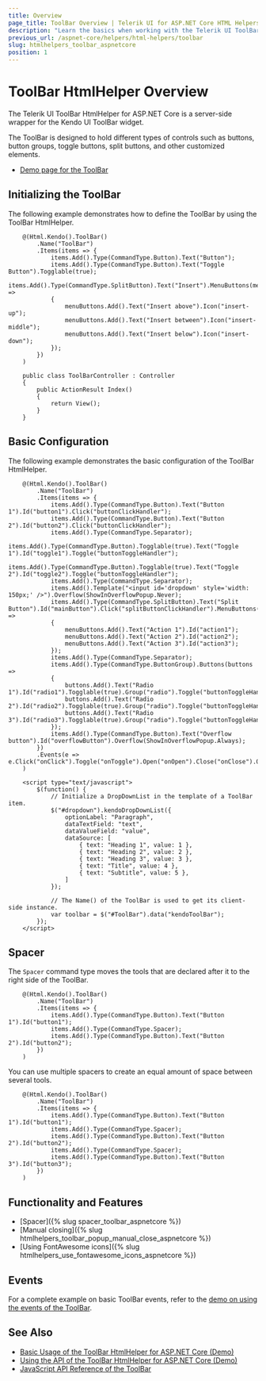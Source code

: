 ```yaml
---
title: Overview
page_title: ToolBar Overview | Telerik UI for ASP.NET Core HTML Helpers
description: "Learn the basics when working with the Telerik UI ToolBar HtmlHelper for ASP.NET Core (MVC 6 or ASP.NET Core MVC)."
previous_url: /aspnet-core/helpers/html-helpers/toolbar
slug: htmlhelpers_toolbar_aspnetcore
position: 1
---
```


# ToolBar HtmlHelper Overview

The Telerik UI ToolBar HtmlHelper for ASP.NET Core is a server-side wrapper for the Kendo UI ToolBar widget.

The ToolBar is designed to hold different types of controls such as buttons, button groups, toggle buttons, split buttons, and other customized elements.

* [Demo page for the ToolBar](https://demos.telerik.com/aspnet-core/toolbar/index)

## Initializing the ToolBar

The following example demonstrates how to define the ToolBar by using the ToolBar HtmlHelper.

```Razor
    @(Html.Kendo().ToolBar()
        .Name("ToolBar")
        .Items(items => {
            items.Add().Type(CommandType.Button).Text("Button");
            items.Add().Type(CommandType.Button).Text("Toggle Button").Togglable(true);
            items.Add().Type(CommandType.SplitButton).Text("Insert").MenuButtons(menuButtons =>
            {
                menuButtons.Add().Text("Insert above").Icon("insert-up");
                menuButtons.Add().Text("Insert between").Icon("insert-middle");
                menuButtons.Add().Text("Insert below").Icon("insert-down");
            });
        })
    )
```
```Controller
    public class ToolBarController : Controller
    {
        public ActionResult Index()
        {
            return View();
        }
    }
```

## Basic Configuration

The following example demonstrates the basic configuration of the ToolBar HtmlHelper.

```
    @(Html.Kendo().ToolBar()
        .Name("ToolBar")
        .Items(items => {
            items.Add().Type(CommandType.Button).Text("Button 1").Id("button1").Click("buttonClickHandler");
            items.Add().Type(CommandType.Button).Text("Button 2").Id("button2").Click("buttonClickHandler");
            items.Add().Type(CommandType.Separator);
            items.Add().Type(CommandType.Button).Togglable(true).Text("Toggle 1").Id("toggle1").Toggle("buttonToggleHandler");
            items.Add().Type(CommandType.Button).Togglable(true).Text("Toggle 2").Id("toggle2").Toggle("buttonToggleHandler");
            items.Add().Type(CommandType.Separator);
            items.Add().Template("<input id='dropdown' style='width: 150px;' />").Overflow(ShowInOverflowPopup.Never);
            items.Add().Type(CommandType.SplitButton).Text("Split Button").Id("mainButton").Click("splitButtonClickHandler").MenuButtons(menuButtons =>
            {
                menuButtons.Add().Text("Action 1").Id("action1");
                menuButtons.Add().Text("Action 2").Id("action2");
                menuButtons.Add().Text("Action 3").Id("action3");
            });
            items.Add().Type(CommandType.Separator);
            items.Add().Type(CommandType.ButtonGroup).Buttons(buttons =>
            {
                buttons.Add().Text("Radio 1").Id("radio1").Togglable(true).Group("radio").Toggle("buttonToggleHandler");
                buttons.Add().Text("Radio 2").Id("radio2").Togglable(true).Group("radio").Toggle("buttonToggleHandler");
                buttons.Add().Text("Radio 3").Id("radio3").Togglable(true).Group("radio").Toggle("buttonToggleHandler");
            });
            items.Add().Type(CommandType.Button).Text("Overflow button").Id("overflowButton").Overflow(ShowInOverflowPopup.Always);
        })
        .Events(e => e.Click("onClick").Toggle("onToggle").Open("onOpen").Close("onClose").OverflowOpen("onOverflowOpen").OverflowClose("onOverflowClose"))
    )

    <script type="text/javascript">
        $(function() {
    	    // Initialize a DropDownList in the template of a ToolBar item.
    		$("#dropdown").kendoDropDownList({
                optionLabel: "Paragraph",
                dataTextField: "text",
                dataValueField: "value",
                dataSource: [
                    { text: "Heading 1", value: 1 },
                    { text: "Heading 2", value: 2 },
                    { text: "Heading 3", value: 3 },
                    { text: "Title", value: 4 },
                    { text: "Subtitle", value: 5 },
                ]
            });

            // The Name() of the ToolBar is used to get its client-side instance.
            var toolbar = $("#ToolBar").data("kendoToolBar");
        });
    </script>
```


## Spacer

The `Spacer` command type moves the tools that are declared after it to the right side of the ToolBar.

```
    @(Html.Kendo().ToolBar()
        .Name("ToolBar")
        .Items(items => {
            items.Add().Type(CommandType.Button).Text("Button 1").Id("button1");
            items.Add().Type(CommandType.Spacer);
            items.Add().Type(CommandType.Button).Text("Button 2").Id("button2");
        })
    )
```

You can use multiple spacers to create an equal amount of space between several tools.

```
    @(Html.Kendo().ToolBar()
        .Name("ToolBar")
        .Items(items => {
            items.Add().Type(CommandType.Button).Text("Button 1").Id("button1");
            items.Add().Type(CommandType.Spacer);
            items.Add().Type(CommandType.Button).Text("Button 2").Id("button2");
            items.Add().Type(CommandType.Spacer);
            items.Add().Type(CommandType.Button).Text("Button 3").Id("button3");
        })
    )
```

## Functionality and Features

* [Spacer]({% slug spacer_toolbar_aspnetcore %})
* [Manual closing]({% slug htmlhelpers_toolbar_popup_manual_close_aspnetcore %})
* [Using FontAwesome icons]({% slug htmlhelpers_use_fontawesome_icons_aspnetcore %})

## Events

For a complete example on basic ToolBar events, refer to the [demo on using the events of the ToolBar](https://demos.telerik.com/aspnet-core/toolbar/events).

## See Also

* [Basic Usage of the ToolBar HtmlHelper for ASP.NET Core (Demo)](https://demos.telerik.com/aspnet-core/toolbar)
* [Using the API of the ToolBar HtmlHelper for ASP.NET Core (Demo)](https://demos.telerik.com/aspnet-core/toolbar/api)
* [JavaScript API Reference of the ToolBar](http://docs.telerik.com/kendo-ui/api/javascript/ui/toolbar)
